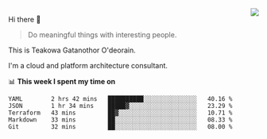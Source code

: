 <img align="right" src="https://github-readme-stats.vercel.app/api?username=Teakowa&show_icons=true&icon_color=2f80ed&text_color=718096&bg_color=ffffff&hide_title=true" />

Hi there 👋

> Do meaningful things with interesting people.

This is Teakowa Gatanothor O'deorain.

I'm a cloud and platform architecture consultant.

📊 **This week I spent my time on**
<!--START_SECTION:waka-->
```text
YAML        2 hrs 42 mins   ██████████░░░░░░░░░░░░░░░   40.16 % 
JSON        1 hr 34 mins    █████▓░░░░░░░░░░░░░░░░░░░   23.29 % 
Terraform   43 mins         ██▓░░░░░░░░░░░░░░░░░░░░░░   10.71 % 
Markdown    33 mins         ██░░░░░░░░░░░░░░░░░░░░░░░   08.33 % 
Git         32 mins         ██░░░░░░░░░░░░░░░░░░░░░░░   08.00 % 
```
<!--END_SECTION:waka-->
